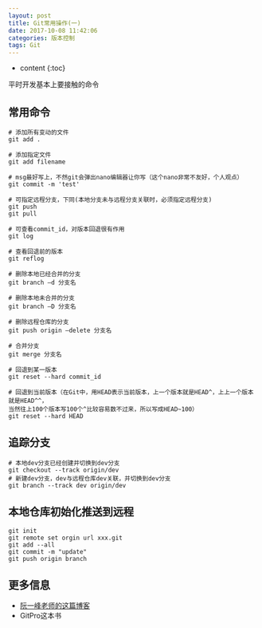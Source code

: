 ```yaml
---
layout: post
title: Git常用操作(一)
date: 2017-10-08 11:42:06
categories: 版本控制
tags: Git
---
```


* content
{:toc}

平时开发基本上要接触的命令

## 常用命令
```
# 添加所有变动的文件
git add .

# 添加指定文件
git add filename

# msg最好写上，不然git会弹出nano编辑器让你写（这个nano非常不友好，个人观点）
git commit -m 'test'

# 可指定远程分支，下同(本地分支未与远程分支关联时，必须指定远程分支)
git push
git pull

# 可查看commit_id，对版本回退很有作用
git log

# 查看回退前的版本
git reflog

# 删除本地已经合并的分支
git branch –d 分支名

# 删除本地未合并的分支  
git branch –D 分支名

# 删除远程仓库的分支
git push origin –delete 分支名

# 合并分支
git merge 分支名

# 回退到某一版本
git reset --hard commit_id

# 回退到当前版本（在Git中，用HEAD表示当前版本，上一个版本就是HEAD^，上上一个版本就是HEAD^^，
当然往上100个版本写100个^比较容易数不过来，所以写成HEAD~100）
git reset --hard HEAD
```

## 追踪分支
```
# 本地dev分支已经创建并切换到dev分支
git checkout --track origin/dev
# 新建dev分支，dev与远程仓库dev关联，并切换到dev分支
git branch --track dev origin/dev
```

## 本地仓库初始化推送到远程
```
git init
git remote set orgin url xxx.git
git add --all
git commit -m "update"
git push origin branch
```

## 更多信息
- [阮一峰老师的这篇博客](http://www.ruanyifeng.com/blog/2015/12/git-cheat-sheet.html)
- GitPro这本书
